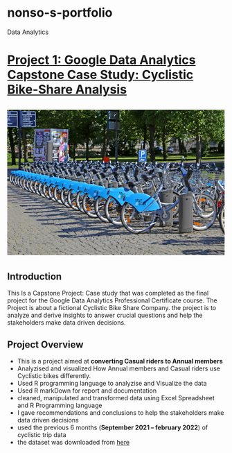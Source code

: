 # nonso-s-portfolio
Data Analytics
# [Project 1: Google Data Analytics Capstone Case Study: Cyclistic Bike-Share Analysis](https://rpubs.com/Nonso_techish/966457)

![](bike_share_image.png)
---

## Introduction

This Is a Capstone Project: Case study that was completed as the final project for the Google Data Analytics Professional Certificate course. The Project is about a fictional Cyclistic Bike Share Company. the project is to analyze and derive insights to answer crucial questions and help the stakeholders make data driven decisions.

## Project Overview
* This is a project aimed at **converting Casual riders to Annual members**
* Analyzised and visualized How Annual members and Casual riders use Cyclistic bikes differently. 
* Used R programming language to analyzise and Visualize the data
* Used R markDown for report and documentation
* cleaned, manipulated and transformed data using  Excel Spreadsheet and R Programming language
* I gave recommendations and conclusions to help the stakeholders make data driven decisions 
* used the previous 6 months (**September 2021 – february 2022**)  of cyclistic trip data
* the dataset was downloaded from [here]( https://divvy-tripdata.s3.amazonaws.com/index.html)
